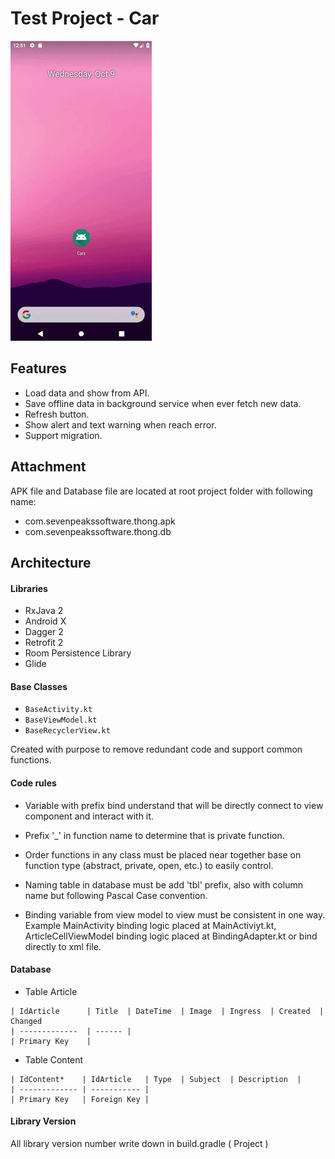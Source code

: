 # Test Project - Car

![](gif/android.gif)

## Features
- Load data and show from API.
- Save offline data in background service when ever fetch new data.
- Refresh button.
- Show alert and text warning when reach error.
- Support migration.

## Attachment
APK file and Database file are located at root project folder with following name: 
- com.sevenpeakssoftware.thong.apk
- com.sevenpeakssoftware.thong.db

## Architecture

#### Libraries
- RxJava 2
- Android X
- Dagger 2
- Retrofit 2
- Room Persistence Library
- Glide

#### Base Classes
* `BaseActivity.kt`
* `BaseViewModel.kt`
* `BaseRecyclerView.kt`

Created with purpose to remove redundant code and support common functions.

#### Code rules

- Variable with prefix bind understand that will be directly connect to view component and interact with it.

- Prefix '_' in function name to determine that is private function.

- Order functions in any class must be placed near together base on function type (abstract, private, open, etc.) to easily control.

- Naming table in database must be add 'tbl' prefix, also with column name but following Pascal Case convention.

- Binding variable from view model to view must be consistent in one way. Example MainActivity binding logic placed at MainActiviyt.kt, ArticleCellViewModel binding logic placed at BindingAdapter.kt or bind directly to xml file.

#### Database

- Table Article

```
| IdArticle      | Title  | DateTime  | Image  | Ingress  | Created  | Changed
| -------------  | ------ |
| Primary Key    | 
```
- Table Content
```
| IdContent*    | IdArticle   | Type  | Subject  | Description  | 
| ------------- | ----------- |
| Primary Key   | Foreign Key |
```
#### Library Version

All library version number write down in build.gradle ( Project )